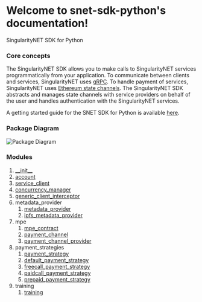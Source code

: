 # Welcome to snet-sdk-python's documentation!

SingularityNET SDK for Python

### Core concepts

The SingularityNET SDK allows you to make calls to SingularityNET services programmatically from your application.
To communicate between clients and services, SingularityNET uses [gRPC](https://grpc.io/).
To handle payment of services, SingularityNET uses [Ethereum state channels](https://dev.singularitynet.io/docs/concepts/multi-party-escrow/).
The SingularityNET SDK abstracts and manages state channels with service providers on behalf of the user and handles authentication with the SingularityNET services.

A getting started guide for the SNET SDK for Python is available [here](https://github.com/Arondondon/snet-sdk-python/blob/master/README.md).

### Package Diagram

![Package Diagram]()

### Modules

1. [\_\_init\_\_](main/init.md)
2. [account](main/account.md)
3. [service_client](main/service_client.md)
4. [concurrency_manager](main/concurrency_manager.md)
5. [generic_client_interceptor](main/generic_client_interceptor.md)
6. metadata_provider
   1. [metadata_provider](metadata_provider/metadata_provider.md)
   2. [ipfs_metadata_provider](metadata_provider/ipfs_metadata_provider.md)
7. mpe
   1. [mpe_contract](mpe/mpe_contract.md)
   2. [payment_channel](mpe/payment_channel.md)
   3. [payment_channel_provider](mpe/payment_channel_provider.md)
8. payment_strategies
   1. [payment_strategy](payment_strategies/payment_strategy.md)
   2. [default_payment_strategy](payment_strategies/default_payment_strategy.md)
   3. [freecall_payment_strategy](payment_strategies/freecall_payment_strategy.md)
   4. [paidcall_payment_strategy](payment_strategies/paidcall_payment_strategy.md)
   5. [prepaid_payment_strategy](payment_strategies/prepaid_payment_strategy.md)
9. training
   1. [training](training/training.md)


